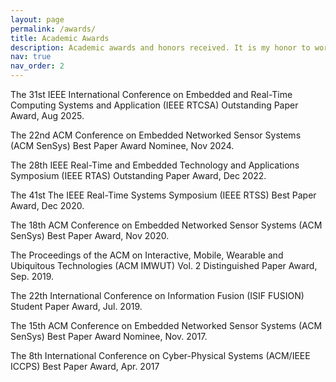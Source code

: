 ```yaml
---
layout: page
permalink: /awards/
title: Academic Awards
description: Academic awards and honors received. It is my honor to work with such talented students and collaborators.
nav: true
nav_order: 2
---
```


The 31st IEEE International Conference on Embedded and Real-Time Computing Systems and Application (IEEE RTCSA) Outstanding Paper Award, Aug 2025.

The 22nd ACM Conference on Embedded Networked Sensor Systems (ACM SenSys) Best Paper Award Nominee, Nov 2024.

The 28th IEEE Real-Time and Embedded Technology and Applications Symposium (IEEE RTAS) Outstanding Paper Award, Dec 2022.

The 41st The IEEE Real-Time Systems Symposium (IEEE RTSS) Best Paper Award, Dec 2020.

The 18th ACM Conference on Embedded Networked Sensor Systems (ACM SenSys) Best Paper Award, Nov 2020.

The Proceedings of the ACM on Interactive, Mobile, Wearable and Ubiquitous Technologies (ACM IMWUT) Vol. 2 Distinguished Paper Award, Sep. 2019.

The 22th International Conference on Information Fusion (ISIF FUSION) Student Paper Award, Jul. 2019.

The 15th ACM Conference on Embedded Networked Sensor Systems (ACM SenSys) Best Paper Award Nominee, Nov. 2017.

The 8th International Conference on Cyber-Physical Systems (ACM/IEEE ICCPS) Best Paper Award, Apr. 2017
